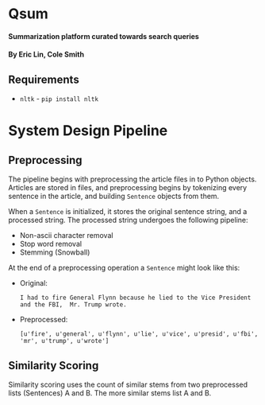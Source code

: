 # Qsum
#### Summarization platform curated towards search queries
#### By Eric Lin, Cole Smith

## Requirements
* `nltk` - `pip install nltk`

# System Design Pipeline

## Preprocessing

The pipeline begins with preprocessing the article files in to Python objects.
Articles are stored in files, and preprocessing begins by tokenizing every sentence
in the article, and building `Sentence` objects from them.

When a `Sentence` is initialized, it stores the original sentence string, and a
processed string. The processed string undergoes the following pipeline:

* Non-ascii character removal
* Stop word removal
* Stemming (Snowball)

At the end of a preprocessing operation a `Sentence` might look like this:

* Original: 
    
    `I had to fire General Flynn because he lied to the Vice President and the FBI,  Mr. Trump wrote.`
  
* Preprocessed:

    `[u'fire', u'general', u'flynn', u'lie', u'vice', u'presid', u'fbi', 'mr', u'trump', u'wrote']`


## Similarity Scoring

Similarity scoring uses the count of similar stems from two preprocessed 
lists (Sentences) A and B. The more similar stems list A and B.
